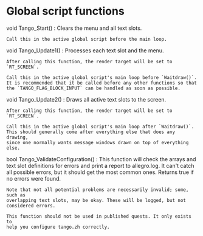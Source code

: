 # Global script functions

void Tango_Start()
:   Clears the menu and all text slots.
    
    Call this in the active global script before the main loop.
 
void Tango_Update1()
:   Processes each text slot and the menu.
    
    After calling this function, the render target will be set to `RT_SCREEN`.
    
    Call this in the active global script's main loop before `Waitdraw()`.
    It is recommended that it be called before any other functions so that
    the `TANGO_FLAG_BLOCK_INPUT` can be handled as soon as possible.

void Tango_Update2()
:   Draws all active text slots to the screen.
    
    After calling this function, the render target will be set to `RT_SCREEN`.
    
    Call this in the active global script's main loop after `Waitdraw()`.
    This should generally come after everything else that does any drawing,
    since one normally wants message windows drawn on top of everything else.

bool Tango_ValidateConfiguration()
:   This function will check the arrays and text slot definitions for errors
    and print a report to allegro.log. It can't catch all possible errors,
    but it should get the most common ones. Returns true if no errors were found.
    
    Note that not all potential problems are necessarily invalid; some, such as
    overlapping text slots, may be okay. These will be logged, but not
    considered errors.
    
    This function should not be used in published quests. It only exists to
    help you configure tango.zh correctly.
